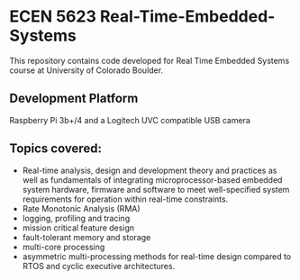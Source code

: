 # ECEN 5623 Real-Time-Embedded-Systems

This repository contains code developed for Real Time Embedded Systems course at University of Colorado Boulder.

## Development Platform

Raspberry Pi 3b+/4 and a Logitech UVC compatible USB camera

## Topics covered:

- Real-time analysis, design and development theory and practices as well as fundamentals of integrating microprocessor-based embedded system hardware, firmware and software to meet well-specified system requirements for operation within real-time constraints. 
- Rate Monotonic Analysis (RMA) 
- logging, profiling and tracing 
- mission critical feature design
- fault-tolerant memory and storage
- multi-core processing
- asymmetric multi-processing methods for real-time design compared to RTOS and cyclic executive architectures. 
